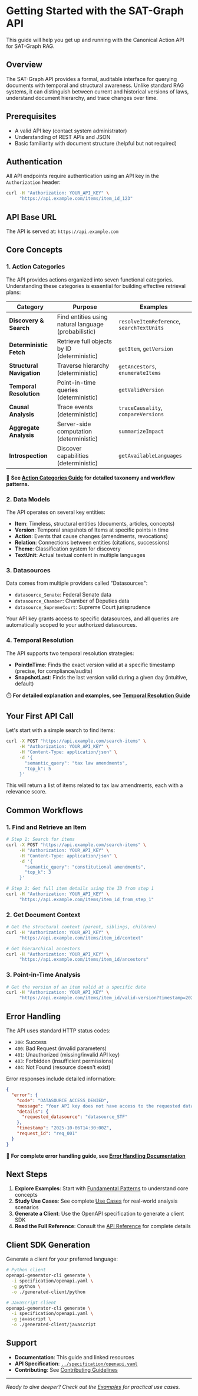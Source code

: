 # Getting Started with the SAT-Graph API

This guide will help you get up and running with the Canonical Action API for SAT-Graph RAG.

## Overview

The SAT-Graph API provides a formal, auditable interface for querying documents with temporal and structural awareness. Unlike standard RAG systems, it can distinguish between current and historical versions of laws, understand document hierarchy, and trace changes over time.

## Prerequisites

- A valid API key (contact system administrator)
- Understanding of REST APIs and JSON
- Basic familiarity with document structure (helpful but not required)

## Authentication

All API endpoints require authentication using an API key in the `Authorization` header:

```bash
curl -H "Authorization: YOUR_API_KEY" \
     "https://api.example.com/items/item_id_123"
```

## API Base URL

The API is served at: `https://api.example.com`

## Core Concepts

### 1. Action Categories

The API provides actions organized into seven functional categories. Understanding these categories is essential for building effective retrieval plans:

| Category | Purpose | Examples |
|----------|---------|----------|
| **Discovery & Search** | Find entities using natural language (probabilistic) | `resolveItemReference`, `searchTextUnits` |
| **Deterministic Fetch** | Retrieve full objects by ID (deterministic) | `getItem`, `getVersion` |
| **Structural Navigation** | Traverse hierarchy (deterministic) | `getAncestors`, `enumerateItems` |
| **Temporal Resolution** | Point-in-time queries (deterministic) | `getValidVersion` |
| **Causal Analysis** | Trace events (deterministic) | `traceCausality`, `compareVersions` |
| **Aggregate Analysis** | Server-side computation (deterministic) | `summarizeImpact` |
| **Introspection** | Discover capabilities (deterministic) | `getAvailableLanguages` |

📖 **See [Action Categories Guide](./ACTION_CATEGORIES.md) for detailed taxonomy and workflow patterns.**

### 2. Data Models

The API operates on several key entities:

- **Item**: Timeless, structural entities (documents, articles, concepts)
- **Version**: Temporal snapshots of Items at specific points in time
- **Action**: Events that cause changes (amendments, revocations)
- **Relation**: Connections between entities (citations, successions)
- **Theme**: Classification system for discovery
- **TextUnit**: Actual textual content in multiple languages

### 3. Datasources

Data comes from multiple providers called "Datasources":
- `datasource_Senate`: Federal Senate data
- `datasource_Chamber`: Chamber of Deputies data  
- `datasource_SupremeCourt`: Supreme Court jurisprudence

Your API key grants access to specific datasources, and all queries are automatically scoped to your authorized datasources.

### 4. Temporal Resolution

The API supports two temporal resolution strategies:

- **PointInTime**: Finds the exact version valid at a specific timestamp (precise, for compliance/audits)
- **SnapshotLast**: Finds the last version valid during a given day (intuitive, default)

⏱️ **For detailed explanation and examples, see [Temporal Resolution Guide](./TEMPORAL_RESOLUTION.md)**

## Your First API Call

Let's start with a simple search to find items:

```bash
curl -X POST "https://api.example.com/search-items" \
     -H "Authorization: YOUR_API_KEY" \
     -H "Content-Type: application/json" \
     -d '{
       "semantic_query": "tax law amendments",
       "top_k": 5
     }'
```

This will return a list of items related to tax law amendments, each with a relevance score.

## Common Workflows

### 1. Find and Retrieve an Item

```bash
# Step 1: Search for items
curl -X POST "https://api.example.com/search-items" \
     -H "Authorization: YOUR_API_KEY" \
     -H "Content-Type: application/json" \
     -d '{
       "semantic_query": "constitutional amendments",
       "top_k": 3
     }'

# Step 2: Get full item details using the ID from step 1
curl -H "Authorization: YOUR_API_KEY" \
     "https://api.example.com/items/item_id_from_step_1"
```

### 2. Get Document Context

```bash
# Get the structural context (parent, siblings, children)
curl -H "Authorization: YOUR_API_KEY" \
     "https://api.example.com/items/item_id/context"

# Get hierarchical ancestors
curl -H "Authorization: YOUR_API_KEY" \
     "https://api.example.com/items/item_id/ancestors"
```

### 3. Point-in-Time Analysis

```bash
# Get the version of an item valid at a specific date
curl -H "Authorization: YOUR_API_KEY" \
     "https://api.example.com/items/item_id/valid-version?timestamp=2020-01-01T00:00:00Z&temporal_policy=PointInTime"
```

## Error Handling

The API uses standard HTTP status codes:

- `200`: Success
- `400`: Bad Request (invalid parameters)
- `401`: Unauthorized (missing/invalid API key)
- `403`: Forbidden (insufficient permissions)
- `404`: Not Found (resource doesn't exist)

Error responses include detailed information:

```json
{
  "error": {
    "code": "DATASOURCE_ACCESS_DENIED",
    "message": "Your API key does not have access to the requested datasource.",
    "details": {
      "requested_datasource": "datasource_STF"
    },
    "timestamp": "2025-10-06T14:30:00Z",
    "request_id": "req_001"
  }
}
```

📖 **For complete error handling guide, see [Error Handling Documentation](./ERROR_HANDLING.md)**

## Next Steps

1. **Explore Examples**: Start with [Fundamental Patterns](examples/00-fundamental-patterns.md) to understand core concepts
2. **Study Use Cases**: See complete [Use Cases](examples/) for real-world analysis scenarios
3. **Generate a Client**: Use the OpenAPI specification to generate a client SDK
4. **Read the Full Reference**: Consult the [API Reference](api-reference.md) for complete details

## Client SDK Generation

Generate a client for your preferred language:

```bash
# Python client
openapi-generator-cli generate \
  -i specification/openapi.yaml \
  -g python \
  -o ./generated-client/python

# JavaScript client  
openapi-generator-cli generate \
  -i specification/openapi.yaml \
  -g javascript \
  -o ./generated-client/javascript
```

## Support

- **Documentation**: This guide and linked resources
- **API Specification**: [`../specification/openapi.yaml`](../specification/openapi.yaml)
- **Contributing**: See [Contributing Guidelines](../CONTRIBUTING.md)

---

*Ready to dive deeper? Check out the [Examples](examples/) for practical use cases.*
